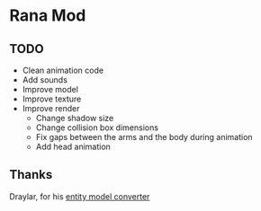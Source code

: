 # Rana Mod

## TODO
* Clean animation code
* Add sounds
* Improve model
* Improve texture
* Improve render
    * Change shadow size
    * Change collision box dimensions
    * Fix gaps between the arms and the body during animation
    * Add head animation

## Thanks
Draylar, for his [entity model converter](https://github.com/Draylar/f2fentitymodels)